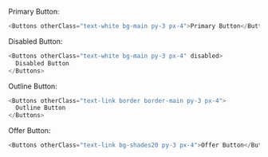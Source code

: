 Primary Button:

```js
<Buttons otherClass="text-white bg-main py-3 px-4">Primary Button</Buttons>
```

Disabled Button:

```js
<Buttons otherClass="text-white bg-main py-3 px-4" disabled>
  Disabled Button
</Buttons>
```

Outline Button:

```js
<Buttons otherClass="text-link border border-main py-3 px-4">
  Outline Button
</Buttons>
```

Offer Button:

```js
<Buttons otherClass="text-link bg-shades20 py-3 px-4">Offer Button</Buttons>
```
